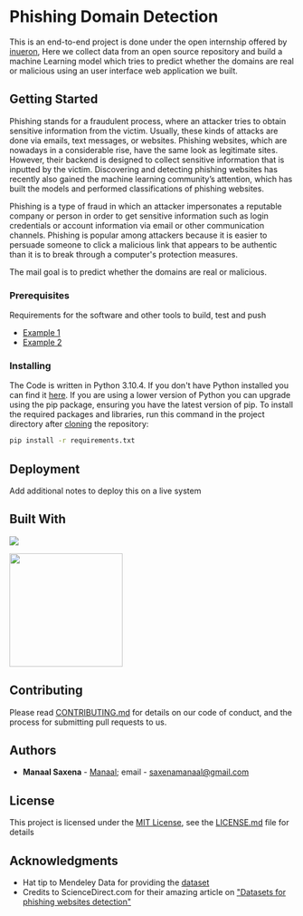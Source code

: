 # Phishing Domain Detection

This is an end-to-end project is done under the open internship offered by [inueron](https://internship.ineuron.ai/project/board/Phishing-Domain-Detection/62445bb9ef23b90657e6db1b), Here we collect data from an open source repository and build a machine Learning model which tries to predict whether the domains are real or malicious using an user interface web application we built.

## Getting Started

Phishing stands for a fraudulent process, where an attacker tries to obtain sensitive information from the victim. Usually, these kinds of attacks are done via emails, text messages, or websites. Phishing websites, which are nowadays in a considerable rise, have the same look as legitimate sites. However, their backend is designed to collect sensitive information that is inputted by the victim. Discovering and detecting phishing websites has recently also gained the machine learning community’s attention, which has built the models and performed classifications of phishing websites.

Phishing is a type of fraud in which an attacker impersonates a reputable company or person in order to get sensitive information such as login credentials or account information via email or other communication channels. Phishing is popular among attackers because it is easier to persuade someone to click a malicious link that appears to be authentic than it is to break through a computer's protection measures.

The mail goal is to predict whether the domains are real or malicious.

### Prerequisites

Requirements for the software and other tools to build, test and push 
- [Example 1](https://www.example.com)
- [Example 2](https://www.example.com)

### Installing

The Code is written in Python 3.10.4. If you don't have Python installed you can find it [here](https://www.python.org/downloads/). If you are using a lower version of Python you can upgrade using the pip package, ensuring you have the latest version of pip. To install the required packages and libraries, run this command in the project directory after [cloning](https://www.howtogeek.com/451360/how-to-clone-a-github-repository/) the repository:
```bash
pip install -r requirements.txt
```

## Deployment

Add additional notes to deploy this on a live system

## Built With
![](https://forthebadge.com/images/badges/made-with-python.svg)

[<img target="_blank" src="https://scikit-learn.org/stable/_static/scikit-learn-logo-small.png" width=200>](https://scikit-learn.org/stable/) 

## Contributing

Please read [CONTRIBUTING.md](CONTRIBUTING.md) for details on our code
of conduct, and the process for submitting pull requests to us.

## Authors

  - **Manaal Saxena** -
    [Manaal](https://github.com/trickster-00); 
    email - [saxenamanaal@gmail.com](saxenamanaal@gmail.com)

## License

This project is licensed under the [MIT License](https://github.com/trickster-00/Phishing-Domain-Detection/blob/52370ccca5aa1a4b52ee37deb9497038a078ed62/LICENSE), see the [LICENSE.md](https://github.com/trickster-00/Phishing-Domain-Detection/blob/52370ccca5aa1a4b52ee37deb9497038a078ed62/LICENSE) file for
details

## Acknowledgments

  - Hat tip to Mendeley Data for providing the [dataset](https://data.mendeley.com/datasets/72ptz43s9v/1)
  - Credits to ScienceDirect.com for their amazing article on ["Datasets for phishing websites detection"](https://www.sciencedirect.com/science/article/pii/S2352340920313202)

